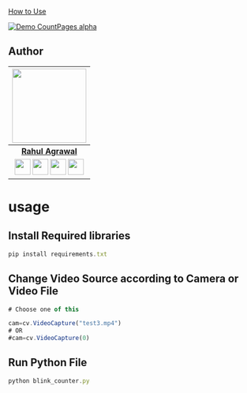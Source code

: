 [How to Use](#usage)

[![Demo CountPages alpha](https://share.gifyoutube.com/KzB6Gb.gif)]("project_gif.gif")
<!-- ------------------------------------------------  start  --------------------------------------------------------------------- -->
## Author

|                                                                                         <a href="https://vinitshahdeo.dev"><img src="https://github.com/rahul-agrawal-99/site/blob/master/assets/MyImg-modified.png" width="150px " height="150px" /></a>                                                                                         |
| :------------------------------------------------------------------------------------------------------------------------------------------------------------------------------------------------------------------------------------------------------------------------------------------------------------------------------------------: |
|                                                                                                                                        **[Rahul Agrawal](https://github.com/rahul-agrawal-99)**                                                                                                                                        |
| <a href = "mailto: agrawal.rahul20022@gmail.com"><img src="https://www.freepnglogos.com/uploads/gmail-email-logo-png-16.png" width="32px" height="32px"></a> <a href="https://www.instagram.com/rahul_agrawal_99/"><img src="https://cdn2.iconfinder.com/data/icons/social-media-2285/512/1_Instagram_colored_svg_1-512.png" width="32px" height="32px"></a> <a href="https://www.linkedin.com/in/rahulagrawal99"><img src="https://raw.githubusercontent.com/vinitshahdeo/Water-Monitoring-System/master/assets/linkedin.png" width="32px" height="32px"></a> <a href="http://www.rahul-agrawal.me/site"><img src="https://w7.pngwing.com/pngs/820/341/png-transparent-web-development-web-design-computer-icons-web-design-web-design-text-logo.png" width="32px" height="32px"></a>|

<!-- ------------------------------------------------ end --------------------------------------------------------------------- -->
# usage

## Install Required libraries
```javascript
pip install requirements.txt
```
## Change Video Source according to Camera or Video File
```javascript
# Choose one of this

cam=cv.VideoCapture("test3.mp4")
# OR
#cam=cv.VideoCapture(0)
```

## Run Python File
```javascript
python blink_counter.py
```
